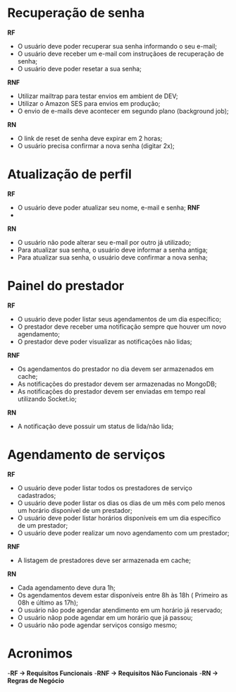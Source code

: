 # Recuperação de senha
**RF**
 - O usuário deve poder recuperar sua senha informando o seu e-mail;
 - O usuário deve receber um e-mail com instruçãoes de recuperação de senha;
 - O usuário deve poder resetar a sua senha;

**RNF**
 - Utilizar mailtrap para testar envios em ambient de DEV;
 - Utilizar o Amazon SES para envios em produção;
 - O envio de e-mails deve acontecer em segundo plano (background job);

**RN**
 - O link de reset de senha deve expirar em 2 horas;
 - O usuário precisa confirmar a nova senha (digitar 2x);

# Atualização de perfil
**RF**
 - O usuário deve poder atualizar seu nome, e-mail e senha;
**RNF**
 -
**RN**
 - O usuário não pode alterar seu e-mail por outro já utilizado;
 - Para atualizar sua senha, o usuário deve informar a senha antiga;
 - Para atualizar sua senha, o usuário deve confirmar a nova senha;

# Painel do prestador
**RF**
 - O usuário deve poder listar seus agendamentos de um dia específico;
 - O prestador deve receber uma notificação sempre que houver um novo agendamento;
 - O prestador deve poder visualizar as notificações não lidas;

**RNF**
 - Os agendamentos do prestador no dia devem ser armazenados em cache;
 - As notificações  do prestador devem ser armazenadas no MongoDB;
 - As notificações do prestador devem ser enviadas em tempo real utilizando Socket.io;

**RN**
 - A notificação deve possuir um status de lida/não lida;

# Agendamento de serviços
**RF**
 - O usuário deve poder listar todos os prestadores de serviço cadastrados;
 - O usuário deve poder listar os dias os dias de um mês com pelo menos um horário disponível de um prestador;
 - O usuário deve poder listar horários disponíveis em um dia específico de um prestador;
 - O usuário deve poder realizar um novo agendamento com um prestador;

**RNF**
 - A listagem de prestadores deve ser armazenada em cache;

**RN**
 - Cada agendamento deve dura 1h;
 - Os agendamentos devem estar disponíveis entre 8h às 18h ( Primeiro as 08h e último as 17h);
 - O usuário não pode agendar atendimento em um horário já reservado;
 - O usuário nãop pode agendar em um horário que já passou;
 - O usuário não pode agendar serviços consigo mesmo;


# Acronimos
 -**RF  -> Requisitos Funcionais**
 -**RNF -> Requisitos Não Funcionais**
 -**RN  -> Regras de Negócio**
